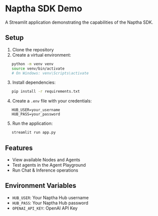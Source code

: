 # Naptha SDK Demo

A Streamlit application demonstrating the capabilities of the Naptha SDK.

## Setup

1. Clone the repository
2. Create a virtual environment:   
```bash
   python -m venv venv
   source venv/bin/activate  
   # On Windows: venv\Scripts\activate   
```
3. Install dependencies:   
```bash
   pip install -r requirements.txt   
```
4. Create a `.env` file with your credentials:   
```
   HUB_USER=your_username
   HUB_PASS=your_password   
```
5. Run the application:   
```bash
   streamlit run app.py   
```

## Features

- View available Nodes and Agents
- Test agents in the Agent Playground
- Run Chat & Inference operations

## Environment Variables

- `HUB_USER`: Your Naptha Hub username
- `HUB_PASS`: Your Naptha Hub password
- `OPENAI_API_KEY`: OpenAI API Key
